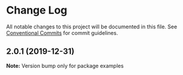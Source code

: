 # Change Log

All notable changes to this project will be documented in this file.
See [Conventional Commits](https://conventionalcommits.org) for commit guidelines.

## 2.0.1 (2019-12-31)

**Note:** Version bump only for package examples
